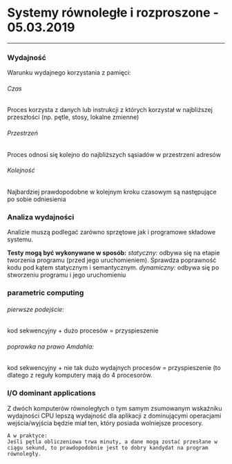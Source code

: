 # Systemy równoległe i rozproszone - 05.03.2019
---

### Wydajność
Warunku wydajnego korzystania z pamięci:


###### Czas 
Proces korzysta z danych lub instrukcji z których korzystał w najbliższej przeszłości (np. pętle, stosy, lokalne zmienne)


###### Przestrzeń 
Proces odnosi się kolejno do najbliższych sąsiadów w przestrzeni adresów


###### Kolejność 
Najbardziej prawdopodobne w kolejnym kroku czasowym są następujące po sobie odniesienia 


### Analiza wydajności
Analizie muszą podlegać zarówno sprzętowe jak i programowe składowe systemu.

__Testy mogą być wykonywane w sposób:__
_statyczny:_ odbywa się na etapie tworzenia programu (przed jego uruchomieniem). Sprawdza poprawność kodu pod kątem statycznym i semantycznym.
_dynamiczny:_ odbywa się po stworzeniu programu i jego uruchomieniu

### parametric computing 
###### pierwsze podejście:
kod sekwencyjny + dużo procesów = przyspieszenie
	

###### poprawka na prawo Amdahla:
kod sekwencyjny + nie tak dużo wydajnych procesów = przyspieszenie
(to dlatego z reguły komputery mają do 4 procesorów.

### I/O dominant applications
Z dwóch komputerów równoległych o tym samym zsumowanym wskaźniku wydajności CPU lepszą wydajność dla aplikacji z dominującymi operacjami wejścia/wyjścia będzie miał ten, który posiada wolniejsze procesory.

	A w praktyce:
	Jeśli pętla obliczeniowa trwa minuty, a dane mogą zostać przesłane w ciągu sekund, to prawdopodobnie jest to dobry kandydat na program równoległy.